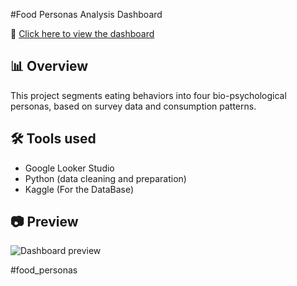 

#Food Personas Analysis Dashboard

🔗 [Click here to view the dashboard](https://lookerstudio.google.com/reporting/b755b04b-1891-4ec8-9afe-89ae11a35bfa)

## 📊 Overview
This project segments eating behaviors into four bio-psychological personas, based on survey data and consumption patterns.

## 🛠️ Tools used
- Google Looker Studio
- Python (data cleaning and preparation)
- Kaggle (For the DataBase)

## 📷 Preview
![Dashboard preview]("./food_personas.png")


#food_personas
